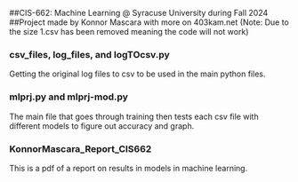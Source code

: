 ##CIS-662: Machine Learning @ Syracuse University during Fall 2024 <br/>
##Project made by Konnor Mascara with more on 403kam.net
(Note: Due to the size 1.csv has been removed meaning the code will not work)

### csv_files, log_files, and logTOcsv.py
Getting the original log files to csv to be used in the main python files.


### mlprj.py and mlprj-mod.py
The main file that goes through training then tests each csv file with different models to figure out accuracy and graph.


### KonnorMascara_Report_CIS662
This is a pdf of a report on results in models in machine learning.
